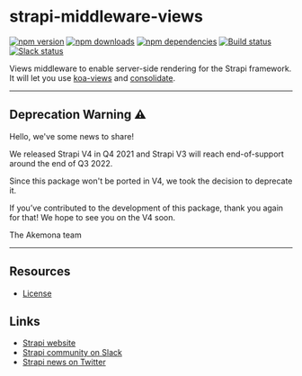 # strapi-middleware-views

[![npm version](https://img.shields.io/npm/v/strapi-middleware-views.svg)](https://www.npmjs.org/package/strapi-middleware-views)
[![npm downloads](https://img.shields.io/npm/dm/strapi-middleware-views.svg)](https://www.npmjs.org/package/strapi-middleware-views)
[![npm dependencies](https://david-dm.org/strapi/strapi-middleware-views.svg)](https://david-dm.org/strapi/strapi-middleware-views)
[![Build status](https://travis-ci.org/strapi/strapi-middleware-views.svg?branch=master)](https://travis-ci.org/strapi/strapi-middleware-views)
[![Slack status](https://slack.strapi.io/badge.svg)](https://slack.strapi.io)

Views middleware to enable server-side rendering for the Strapi framework. It will let you use [koa-views](https://www.npmjs.com/package/koa-views) and [consolidate](https://github.com/tj/consolidate.js/).

---

## Deprecation Warning :warning:

Hello, we've some news to share!

We released Strapi V4 in Q4 2021 and Strapi V3 will reach end-of-support around the end of Q3 2022.

Since this package won't be ported in V4, we took the decision to deprecate it.

If you’ve contributed to the development of this package, thank you again for that! We hope to see you on the V4 soon.

The Akemona team

---

## Resources

- [License](LICENSE)

## Links

- [Strapi website](https://strapi.akemona.com/)
- [Strapi community on Slack](https://slack.strapi.io)
- [Strapi news on Twitter](https://twitter.com/strapijs)

